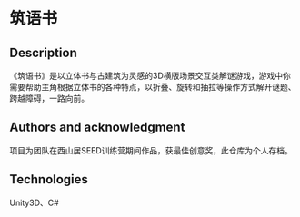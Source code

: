 # 筑语书

## Description
《筑语书》是以立体书与古建筑为灵感的3D横版场景交互类解谜游戏，游戏中你需要帮助主角根据立体书的各种特点，以折叠、旋转和抽拉等操作方式解开谜题、跨越障碍，一路向前。

## Authors and acknowledgment
项目为团队在西山居SEED训练营期间作品，获最佳创意奖，此仓库为个人存档。

## Technologies
Unity3D、C#
